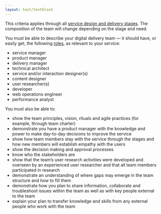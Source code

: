 ```yaml
---
layout: text/textblock
---
```

This criteria applies through all [service design and delivery stages](/service-design-delivery-process). The composition of the team will change depending on the stage and need.

You must be able to describe your digital delivery team — it should have, or easily get, the following [roles](/starting-team/roles/), as relevant to your service:
  - service manager
  - product manager
  - delivery manager
  - technical architect
  - service and/or interaction designer(s)
  - content designer
  - user researcher(s)
  - developer
  - web operations engineer
  - performance analyst

You must also be able to:
- show the team principles, vision, rituals and agile practices (for example, through team charter)
- demonstrate you have a product manager with the knowledge and power to make day-to-day decisions to improve the service
- show how team members stay with the service through the stages and how new members will establish empathy with the users
- show the decision making and approval processes
- know who the stakeholders are
- show that the team’s user research activities were developed and overseen by an experienced user researcher and that all team members participated in research
- demonstrate an understanding of where gaps may emerge in the team structure and how to fill them
- demonstrate how you plan to share information, collaborate and troubleshoot issues within the team as well as with key people external to the team
- explain your plan to transfer knowledge and skills from any external people who work with the team
